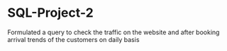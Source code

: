 # SQL-Project-2
Formulated a query to check the traffic on the website and after booking arrival trends of the customers on daily basis

